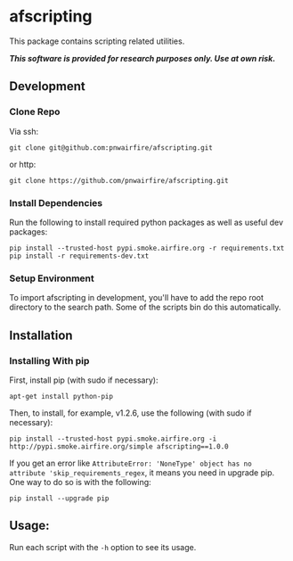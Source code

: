 # afscripting

This package contains scripting related utilities.

***This software is provided for research purposes only. Use at own risk.***

## Development

### Clone Repo

Via ssh:

    git clone git@github.com:pnwairfire/afscripting.git

or http:

    git clone https://github.com/pnwairfire/afscripting.git

### Install Dependencies

Run the following to install required python packages as well
as useful dev packages:

    pip install --trusted-host pypi.smoke.airfire.org -r requirements.txt
    pip install -r requirements-dev.txt

### Setup Environment

To import afscripting in development, you'll have to add the repo
root directory to the search path. Some of the scripts bin do
this automatically.

## Installation

### Installing With pip

First, install pip (with sudo if necessary):

    apt-get install python-pip

Then, to install, for example, v1.2.6, use the following (with sudo if
necessary):

    pip install --trusted-host pypi.smoke.airfire.org -i http://pypi.smoke.airfire.org/simple afscripting==1.0.0

If you get an error like    ```AttributeError: 'NoneType' object has no attribute 'skip_requirements_regex```, it means you need in upgrade pip.  One way to do so is with the following:

    pip install --upgrade pip

## Usage:

Run each script with the `-h` option to see its usage.
